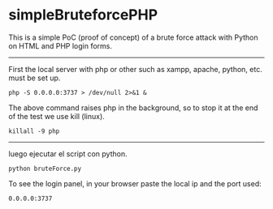 # simpleBruteforcePHP
This is a simple PoC (proof of concept) of a brute force attack with Python on HTML and PHP login forms.

--------
First the local server with php or other such as xampp, apache, python, etc. must be set up.
```
php -S 0.0.0.0:3737 > /dev/null 2>&1 &
```
The above command raises php in the background, so to stop it at the end of the test we use kill (linux).
```
killall -9 php
```

-------
luego ejecutar el script con python.
```
python bruteForce.py
```

To see the login panel, in your browser paste the local ip and the port used:
```
0.0.0.0:3737
```
